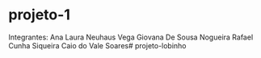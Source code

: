 # projeto-1

Integrantes:
Ana Laura Neuhaus Vega
Giovana De Sousa Nogueira
Rafael Cunha Siqueira
Caio do Vale Soares# projeto-lobinho
